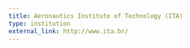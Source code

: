 ```yaml
---
title: Aeronautics Institute of Technology (ITA)
type: institution
external_link: http://www.ita.br/
---
```


